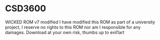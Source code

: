 # CSD3600
WICKED ROM v7 modified
I have modified this ROM as part of a university project, I reserve no rights to this ROM nor am I responsible for any damages. Download at your own risk, thumbs up to evil1art 
